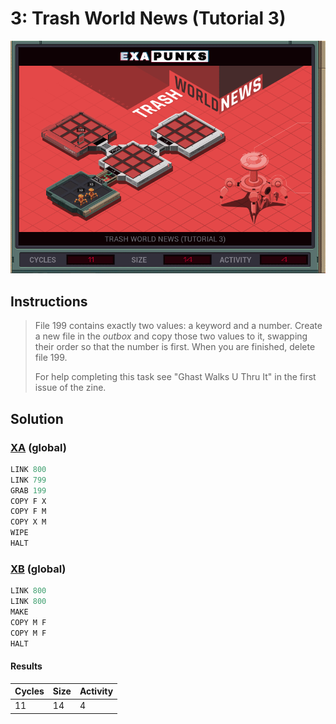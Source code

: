 # 3: Trash World News (Tutorial 3)

<div align="center"><img src="EXAPUNKS - TRASH WORLD NEWS (11, 14, 4, 2022-12-10-19-58-59).gif" /></div>

## Instructions
> File 199 contains exactly two values: a keyword and a number. Create a new file in the *outbox* and copy those two values to it, swapping their order so that the number is first. When you are finished, delete file 199.
> 
> For help completing this task see "Ghast Walks U Thru It" in the first issue of the zine.

## Solution

### [XA](XA.exa) (global)
```asm
LINK 800
LINK 799
GRAB 199
COPY F X
COPY F M
COPY X M
WIPE
HALT
```

### [XB](XB.exa) (global)
```asm
LINK 800
LINK 800
MAKE
COPY M F
COPY M F
HALT
```

#### Results
| Cycles | Size | Activity |
|--------|------|----------|
| 11     | 14   | 4        |
